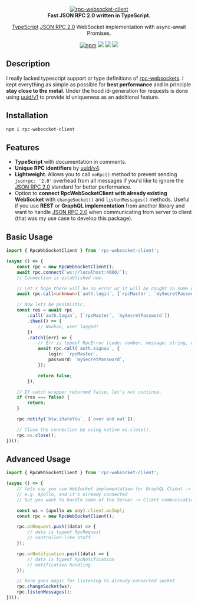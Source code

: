 <p align="center">
    <a href="https://github.com/radarsu/rpc-websocket-client/" target="blank"><img src="https://raw.githubusercontent.com/radarsu/rpc-websocket-client/master/assets/logo.png" alt="rpc-websocket-client" /></a><br/>
    <strong>Fast JSON RPC 2.0 written in TypeScript.</strong>
</p>

<p align="center">
<a href="https://github.com/Microsoft/TypeScript" target="blank">TypeScript</a> <a href="https://www.jsonrpc.org/specification" target="_blank" alt="JSON RPC 2.0">JSON RPC 2.0</a> WebSocket implementation with async-await Promises.<br/>
</p>

<p align="center">
	<a href="https://www.npmjs.com/package/rpc-websocket-client" target="_blank" alt="npm rpc-websocket-client"><img src="https://img.shields.io/npm/v/rpc-websocket-client.svg" alt="npm" /></a>
	<img src="https://img.shields.io/github/license/radarsu/rpc-websocket-client.svg" />
	<img src="https://img.shields.io/github/stars/radarsu/rpc-websocket-client.svg" />
	<a href="https://twitter.com/radarsujs"><img src="https://img.shields.io/twitter/url/https/github.com/radarsu/rpc-websocket-client.svg?style=social" /></a>
</p>

## Description

I really lacked typescript support or type definitions of <a href="https://github.com/elpheria/rpc-websockets" target="_blank" alt="rpc-websockets">rpc-websockets</a>. I kept everything as simple as possible for <strong>best performance</strong> and in principle <strong>stay close to the metal</strong>. Under the hood id-generation for requests is done using <a href="https://github.com/kelektiv/node-uuid" target="_blank" alt="uuid">uuid/v1</a> to provide id uniqueness as an additional feature.

## Installation

```sh
npm i rpc-websocket-client
```

## Features

-   <strong>TypeScript</strong> with documentation in comments.
-   <strong>Unique RPC identifiers</strong> by <a href="https://github.com/kelektiv/node-uuid" target="_blank" alt="uuid">uuid/v4</a>.
-   <strong>Lightweight</strong>. Allows you to call `noRpc()` method to prevent sending `jsonrpc: '2.0'` overhead from all messages if you'd like to ignore the <a href="https://www.jsonrpc.org/specification" target="_blank" alt="JSON RPC 2.0">JSON RPC 2.0</a> standard for better performance.
-   Option to <strong>connect RpcWebSocketClient with already existing WebSocket</strong> with `changeSocket()` and `listenMessages()` methods. Useful if you use <strong>REST</strong> or <strong>GraphQL implementation</strong> from another library and want to handle <a href="https://www.jsonrpc.org/specification" target="_blank" alt="JSON RPC 2.0">JSON RPC 2.0</a> when communicating from server to client (that was my use case to develop this package).

## Basic Usage

```ts
import { RpcWebSocketClient } from 'rpc-websocket-client';

(async () => {
    const rpc = new RpcWebSocketClient();
    await rpc.connect(`ws://localhost:4000/`);
    // Connection is established now.

    // Let's hope there will be no error or it will be caught in some wrapper.
    await rpc.call<unknown>(`auth.login`, [`rpcMaster`, `mySecretPassword`]);

    // Now lets be pesimistic.
    const res = await rpc
        .call(`auth.login`, [`rpcMaster`, `mySecretPassword`])
        .then(() => {
            // Woohoo, user logged!
        })
        .catch((err) => {
            // Err is typeof RpcError (code: number, message: string, data?: any).
            await rpc.call(`auth.signup`, {
                login: `rpcMaster`,
                password: `mySecretPassword`,
            });

            return false;
        });

    // If catch wrapper returned false, let's not continue.
    if (res === false) {
        return;
    }

    rpc.notify(`btw.iHateYou`, [`over and out`]);

    // Close the connection by using native ws.close().
    rpc.ws.close();
})();
```

## Advanced Usage

```ts
import { RpcWebSocketClient } from 'rpc-websocket-client';

(async () => {
    // lets say you use WebSocket implementation for GraphQL Client -> Server communication
    // e.g. Apollo, and it's already connected
    // but you want to handle some of the Server -> Client communication with RPC

    const ws = (apollo as any).client.wsImpl;
    const rpc = new RpcWebSocketClient();

    rpc.onRequest.push((data) => {
        // data is typeof RpcRequest
        // controller-like stuff
    });

    rpc.onNotification.push((data) => {
        // data is typeof RpcNotification
        // notification handling
    });

    // here goes magic for listening to already-connected socket
    rpc.changeSocket(ws);
    rpc.listenMessages();
})();
```
